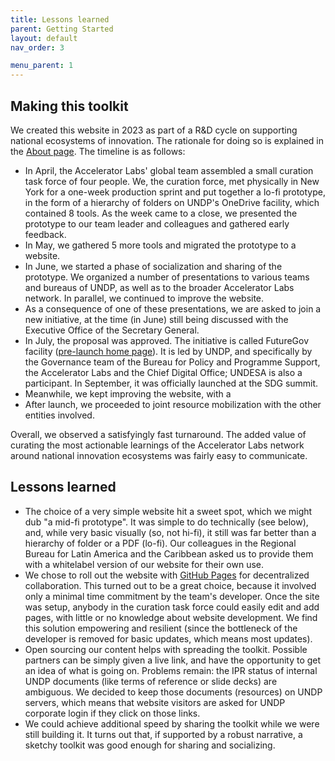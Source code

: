 ```yaml
---
title: Lessons learned
parent: Getting Started
layout: default
nav_order: 3

menu_parent: 1
---
```

## Making this toolkit 

We created this website in 2023 as part of a R&D cycle on supporting national ecosystems of innovation. The rationale for doing so is explained in the [About page](../Getting_started/about.md). The timeline is as follows: 

* In April, the Accelerator Labs' global team assembled a small curation task force of four people. We, the curation force, met physically in New York for a one-week production sprint and put together a lo-fi prototype, in the form of a hierarchy of folders on UNDP's OneDrive facility, which contained 8 tools. As the week came to a close, we presented the prototype to our team leader and colleagues and gathered early feedback. 
* In May, we gathered 5 more tools and migrated the prototype to a website. 
* In June, we started a phase of socialization and sharing of the prototype. We organized a number of presentations to various teams and bureaus of UNDP, as well as to the broader Accelerator Labs network. In parallel, we continued to improve the website. 
* As a consequence of one of these presentations, we are asked to join a new initiative, at the time (in June) still being discussed with the Executive Office of the Secretary General.
* In July, the proposal was approved. The initiative is called FutureGov facility ([pre-launch home page](https://www.un.org/en/conferences/SDGSummit2023/SDG-Action-Weekend/futuregov)). It is led by UNDP, and specifically by the Governance team of the Bureau for Policy and Programme Support, the Accelerator Labs and the Chief Digital Office; UNDESA is also a participant. In September, it was officially launched at the SDG summit.
* Meanwhile, we kept improving the website, with a 
* After launch, we proceeded to joint resource mobilization with the other entities involved.

Overall, we observed a satisfyingly fast turnaround. The added value of curating the most actionable learnings of the Accelerator Labs network around national innovation ecosystems was fairly easy to communicate. 

## Lessons learned

* The choice of a very simple website hit a sweet spot, which we might dub "a mid-fi prototype". It was simple to do technically (see below), and, while very basic visually (so, not hi-fi), it still was far better than a hierarchy of folder or a PDF (lo-fi). Our colleagues in the Regional Bureau for Latin America and the Caribbean asked us to provide them with a whitelabel version of our website for their own use.
* We chose to roll out the website with [GitHub Pages](https://pages.github.com/) for decentralized collaboration. This turned out to be a great choice, because it involved only a minimal time commitment by the team's developer. Once the site was setup, anybody in the curation task force could easily edit and add pages, with little or no knowledge about website development. We find this solution empowering and resilient (since the bottleneck of the developer is removed for basic updates, which means most updates). 
* Open sourcing our content helps with spreading the toolkit. Possible partners can be simply given a live link, and have the opportunity to get an idea of what is going on. Problems remain: the IPR status of internal UNDP documents (like terms of reference or slide decks) are ambiguous. We decided to keep those documents (resources) on UNDP servers, which means that website visitors are asked for UNDP corporate login if they click on those links. 
* We could achieve additional speed by sharing the toolkit while we were still building it. It turns out that, if supported by a robust narrative, a sketchy toolkit was good enough for sharing and socializing.  
